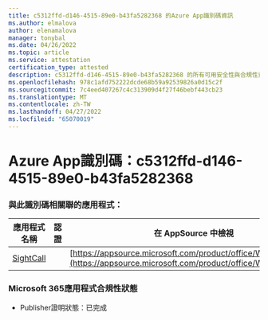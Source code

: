```yaml
---
title: c5312ffd-d146-4515-89e0-b43fa5282368 的Azure App識別碼資訊
ms.author: elmalova
author: elenamalova
manager: tonybal
ms.date: 04/26/2022
ms.topic: article
ms.service: attestation
certification_type: attested
description: c5312ffd-d146-4515-89e0-b43fa5282368 的所有可用安全性與合規性資訊。
ms.openlocfilehash: 978c1afd752222dcde68b59a92539826a0d15c2f
ms.sourcegitcommit: 7c4eed407267c4c313909d4f27f46bebf443cb23
ms.translationtype: MT
ms.contentlocale: zh-TW
ms.lasthandoff: 04/27/2022
ms.locfileid: "65070019"
---
```

# <a name="azure-app-id-c5312ffd-d146-4515-89e0-b43fa5282368"></a>Azure App識別碼：c5312ffd-d146-4515-89e0-b43fa5282368


### <a name="apps-associated-with-this-id"></a>與此識別碼相關聯的應用程式：
| **應用程式名稱** | **認證** | **在 AppSource 中檢視** |
|--------------|---------------|-----------------------|
| [SightCall](../forward/WA200003675.md) |  | [https://appsource.microsoft.com/product/office/WA200003675](https://appsource.microsoft.com/product/office/WA200003675) |

### <a name="microsoft-365-app-compliance-status"></a>Microsoft 365應用程式合規性狀態
- Publisher證明狀態：已完成
